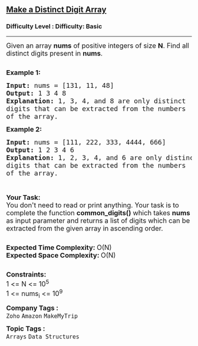 <h2><a href="https://www.geeksforgeeks.org/problems/make-a-distinct-digit-array2007/1?page=1&category=Arrays&company=Amazon,Microsoft,Google&difficulty=Basic&sortBy=submissions">Make a Distinct Digit Array</a></h2><h3>Difficulty Level : Difficulty: Basic</h3><hr><div class="problems_problem_content__Xm_eO"><p><span style="font-size: 18px;">Given an array <strong>nums</strong> of positive integers of size <strong>N</strong>. Find&nbsp;all distinct digits present in <strong>nums</strong>.</span><br>&nbsp;</p>
<p><span style="font-size: 18px;"><strong>Example 1:</strong></span></p>
<pre><span style="font-size: 18px;"><strong>Input: </strong>nums = [131, 11, 48]
<strong>Output: </strong>1 3 4 8
<strong>Explanation: </strong>1, 3, 4, and 8 are only distinct
digits that can be extracted from the numbers
of the array.</span>
</pre>
<p><span style="font-size: 18px;"><strong>Example 2:</strong></span></p>
<pre><span style="font-size: 18px;"><strong>Input: </strong>nums = [111, 222, 333, 4444, 666]
<strong>Output: </strong>1 2 3 4 6
<strong>Explanation: </strong>1, 2, 3, 4, and 6 are only distinct
digits that can be extracted from the numbers
of the array.</span>
</pre>
<p>&nbsp;</p>
<p><span style="font-size: 18px;"><strong>Your Task:&nbsp;</strong><br>You don't need to read or print anything. Your task is to complete the function&nbsp;<strong>common_digits()</strong>&nbsp;which takes <strong>nums </strong>as input parameter and returns a list of digits which can be extracted from the given array in ascending order.</span><br>&nbsp;</p>
<p><span style="font-size: 18px;"><strong>Expected Time Complexity:&nbsp;</strong>O(N)<br><strong>Expected Space Complexity:&nbsp;</strong>O(N)</span><br>&nbsp;</p>
<p><span style="font-size: 18px;"><strong>Constraints:</strong><br>1 &lt;= N &lt;= 10<sup>5</sup><br>1 &lt;= nums<sub>i</sub>&nbsp;&lt;= 10<sup>9</sup></span></p></div><p><span style=font-size:18px><strong>Company Tags : </strong><br><code>Zoho</code>&nbsp;<code>Amazon</code>&nbsp;<code>MakeMyTrip</code>&nbsp;<br><p><span style=font-size:18px><strong>Topic Tags : </strong><br><code>Arrays</code>&nbsp;<code>Data Structures</code>&nbsp;